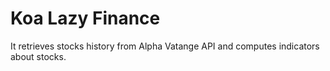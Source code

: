 # Koa Lazy Finance

It retrieves stocks history from Alpha Vatange API and computes indicators about stocks.
